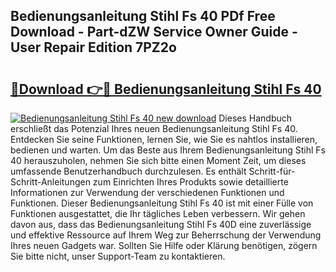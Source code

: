 ## Bedienungsanleitung Stihl Fs 40 PDf Free Download - Part-dZW Service Owner Guide - User Repair Edition 7PZ2o

# <h2><a href="http://df3nkp.blite.top/?on=Bedienungsanleitung+Stihl+Fs+40">🔗Download 👉🔴 Bedienungsanleitung Stihl Fs 40</a></h2>

[![Bedienungsanleitung Stihl Fs 40 new download](https://i.imgur.com/lujVjoI.png)](http://df3nkp.blite.top/?on=Bedienungsanleitung+Stihl+Fs+40)
Dieses Handbuch erschließt das Potenzial Ihres neuen Bedienungsanleitung Stihl Fs 40. Entdecken Sie seine Funktionen, lernen Sie, wie Sie es nahtlos installieren, bedienen und warten. Um das Beste aus Ihrem Bedienungsanleitung Stihl Fs 40 herauszuholen, nehmen Sie sich bitte einen Moment Zeit, um dieses umfassende Benutzerhandbuch durchzulesen. Es enthält Schritt-für-Schritt-Anleitungen zum Einrichten Ihres Produkts sowie detaillierte Informationen zur Verwendung der verschiedenen Funktionen und Funktionen. Dieser Bedienungsanleitung Stihl Fs 40 ist mit einer Fülle von Funktionen ausgestattet, die Ihr tägliches Leben verbessern. Wir gehen davon aus, dass das Bedienungsanleitung Stihl Fs 40D eine zuverlässige und effektive Ressource auf Ihrem Weg zur Beherrschung der Verwendung Ihres neuen Gadgets war. Sollten Sie Hilfe oder Klärung benötigen, zögern Sie bitte nicht, unser Support-Team zu kontaktieren.
